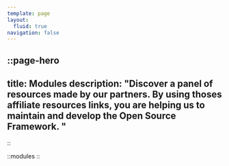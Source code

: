 ```yaml
---
template: page
layout:
  fluid: true
navigation: false
---
```


::page-hero
---
title: Modules
description: "Discover a panel of resources made by our partners. By using thoses affiliate resources links, you are helping us to maintain and develop the Open Source Framework.
"
---
::

::modules
::
